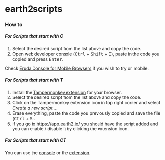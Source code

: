 # earth2scripts

### How to

##### For Scripts that start with C
1. Select the desired script from the list above and copy the code.
2. Open web developer console (<kbd>Ctrl</kbd> + <kbd>Shift</kbd> + <kbd>I</kbd>), paste in the code you copied and press <kbd>Enter</kbd>.

Check [Eruda Console for Mobile Browsers](https://github.com/liriliri/eruda) if you wish to try on mobile.

##### For Scripts that start with T
1. Install the [Tampermonkey extension](https://www.tampermonkey.net/) for your browser.
2. Select the desired script from the list above and copy the code.
3. Click on the Tampermonkey extension icon in top right corner and select *Create a new script...*.
4. Erase everything, paste the code you previously copied and save the file (<kbd>Ctrl</kbd> + <kbd>S</kbd>).
5. If you go to https://app.earth2.io/ you should have the script added and you can enable / disable it by clicking the extension icon. 

##### For Scripts that start with CT
You can use the [console](https://github.com/gasperz5/earth2scripts#for-scripts-that-start-with-c) or the [extension](https://github.com/gasperz5/earth2scripts#for-scripts-that-start-with-t).

